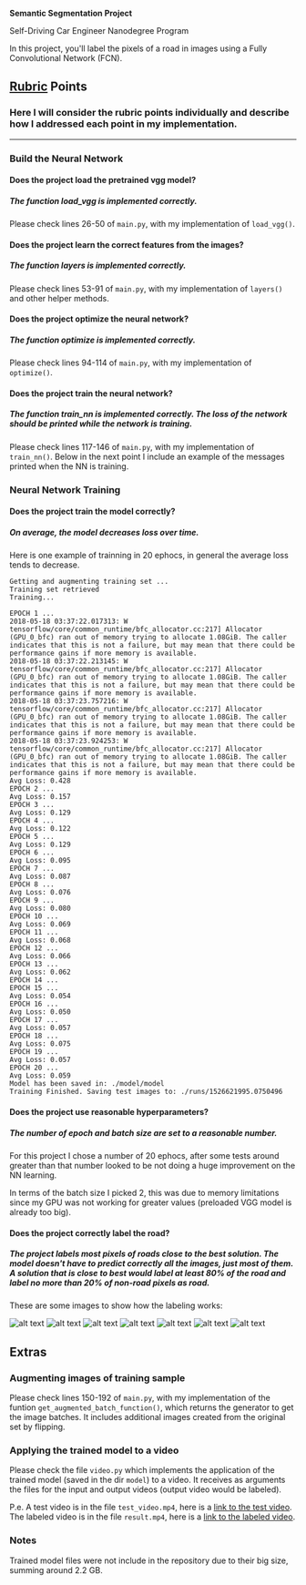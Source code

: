 **Semantic Segmentation Project**


Self-Driving Car Engineer Nanodegree Program

In this project, you'll label the pixels of a road in images using a Fully Convolutional Network (FCN).

[//]: # (Image References)

[image1]: ./runs/1526621995.0750496/um_000011.png "Image example 1"
[image2]: ./runs/1526621995.0750496/um_000013.png "Image example 2"
[image3]: ./runs/1526621995.0750496/um_000022.png "Image example 3"
[image4]: ./runs/1526621995.0750496/umm_000001.png "Image example 4"
[image5]: ./runs/1526621995.0750496/umm_000078.png "Image example 5"
[image6]: ./runs/1526621995.0750496/uu_000048.png "Image example 6"
[image7]: ./runs/1526621995.0750496/uu_000096.png "Image example 7"
[test_video]: ./test_video.mp4 "Test Video"
[labeled_video]: ./result.mp4 "Labeled Video"


## [Rubric](https://review.udacity.com/#!/rubrics/989/view) Points
### Here I will consider the rubric points individually and describe how I addressed each point in my implementation.  

---

### Build the Neural Network
#### Does the project load the pretrained vgg model?
##### The function load_vgg is implemented correctly.

Please check lines 26-50 of ```main.py```, with my implementation of ```load_vgg()```.

#### Does the project learn the correct features from the images?
##### The function layers is implemented correctly.

Please check lines 53-91 of ```main.py```, with my implementation of ```layers()``` and other helper methods.

#### Does the project optimize the neural network?
##### The function optimize is implemented correctly.

Please check lines 94-114 of ```main.py```, with my implementation of ```optimize()```.

#### Does the project train the neural network?
##### The function train_nn is implemented correctly. The loss of the network should be printed while the network is training.

Please check lines 117-146 of ```main.py```, with my implementation of ```train_nn()```. Below in the next point I include an example of the messages printed when the NN is training.

### Neural Network Training

#### Does the project train the model correctly?
##### On average, the model decreases loss over time.

Here is one example of trainning in 20 ephocs, in general the average loss tends to decrease.

```
Getting and augmenting training set ...
Training set retrieved
Training...

EPOCH 1 ...
2018-05-18 03:37:22.017313: W tensorflow/core/common_runtime/bfc_allocator.cc:217] Allocator (GPU_0_bfc) ran out of memory trying to allocate 1.08GiB. The caller indicates that this is not a failure, but may mean that there could be performance gains if more memory is available.
2018-05-18 03:37:22.213145: W tensorflow/core/common_runtime/bfc_allocator.cc:217] Allocator (GPU_0_bfc) ran out of memory trying to allocate 1.08GiB. The caller indicates that this is not a failure, but may mean that there could be performance gains if more memory is available.
2018-05-18 03:37:23.757216: W tensorflow/core/common_runtime/bfc_allocator.cc:217] Allocator (GPU_0_bfc) ran out of memory trying to allocate 1.08GiB. The caller indicates that this is not a failure, but may mean that there could be performance gains if more memory is available.
2018-05-18 03:37:23.924253: W tensorflow/core/common_runtime/bfc_allocator.cc:217] Allocator (GPU_0_bfc) ran out of memory trying to allocate 1.08GiB. The caller indicates that this is not a failure, but may mean that there could be performance gains if more memory is available.
Avg Loss: 0.428
EPOCH 2 ...
Avg Loss: 0.157
EPOCH 3 ...
Avg Loss: 0.129
EPOCH 4 ...
Avg Loss: 0.122
EPOCH 5 ...
Avg Loss: 0.129
EPOCH 6 ...
Avg Loss: 0.095
EPOCH 7 ...
Avg Loss: 0.087
EPOCH 8 ...
Avg Loss: 0.076
EPOCH 9 ...
Avg Loss: 0.080
EPOCH 10 ...
Avg Loss: 0.069
EPOCH 11 ...
Avg Loss: 0.068
EPOCH 12 ...
Avg Loss: 0.066
EPOCH 13 ...
Avg Loss: 0.062
EPOCH 14 ...
EPOCH 15 ...
Avg Loss: 0.054
EPOCH 16 ...
Avg Loss: 0.050
EPOCH 17 ...
Avg Loss: 0.057
EPOCH 18 ...
Avg Loss: 0.075
EPOCH 19 ...
Avg Loss: 0.057
EPOCH 20 ...
Avg Loss: 0.059
Model has been saved in: ./model/model
Training Finished. Saving test images to: ./runs/1526621995.0750496
```

#### Does the project use reasonable hyperparameters?
##### The number of epoch and batch size are set to a reasonable number.

For this project I chose a number of 20 ephocs, after some tests around greater than that number looked to be not doing a huge improvement on the NN learning.

In terms of the batch size I picked 2, this was due to memory limitations since my GPU was not working for greater values (preloaded VGG model is already too big).


#### Does the project correctly label the road?
##### The project labels most pixels of roads close to the best solution. The model doesn't have to predict correctly all the images, just most of them. A solution that is close to best would label at least 80% of the road and label no more than 20% of non-road pixels as road.

These are some images to show how the labeling works:

![alt text][image1]
![alt text][image2]
![alt text][image3]
![alt text][image4]
![alt text][image5]
![alt text][image6]
![alt text][image7]


## Extras

### Augmenting images of training sample

Please check lines 150-192 of ```main.py```, with my implementation of the funtion ```get_augmented_batch_function()```, which returns the generator to get the image batches. It includes additional images created from the original set by flipping.

### Applying the trained model to a video

Please check the file ```video.py``` which implements the application of the trained model (saved in the dir ```model```) to a video. It receives as arguments the files for the input and output videos (output video would be labeled). 

P.e. A test video is in the file ```test_video.mp4```, here is a [link to the test video](./test_video.mp4). The labeled video is in the file ```result.mp4```, here is a [link to the labeled video](./result.mp4). 

### Notes

Trained model files were not include in the repository due to their big size, summing around 2.2 GB.
